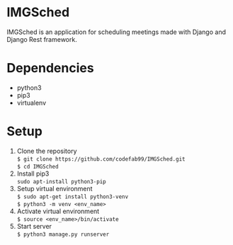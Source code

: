 # IMGSched
IMGSched is an application for scheduling meetings made with Django and Django Rest framework.

# Dependencies
- python3
- pip3
- virtualenv

# Setup
1. Clone the repository <br />
`$ git clone https://github.com/codefab99/IMGSched.git` <br />
`$ cd IMGSched`
2. Install pip3 <br />
`sudo apt-install python3-pip`
3. Setup virtual environment <br />
`$ sudo apt-get install python3-venv` <br />
`$ python3 -m venv <env_name>`
4. Activate virtual environment <br />
`$ source <env_name>/bin/activate`
5. Start server <br />
`$ python3 manage.py runserver`
